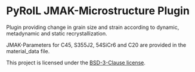 # PyRolL JMAK-Microstructure Plugin

Plugin providing change in grain size and strain according to dynamic, metadynamic and static recrystallization. 

JMAK-Parameters for C45, S355J2, 54SiCr6 and C20 are provided in the material_data file.

This project is licensed under the [BSD-3-Clause license](LICENSE).
